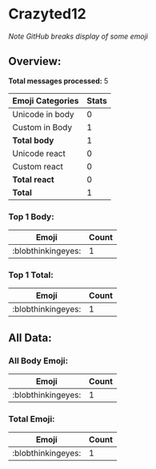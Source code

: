 # Crazyted12

*Note GitHub breaks display of some emoji*

## Overview:

**Total messages processed:** 5

Emoji Categories | Stats
-------|--------
Unicode in body | 0
Custom in Body | 1
**Total body** | 1
Unicode react | 0
Custom react | 0
**Total react** | 0
**Total** | 1

### Top 1 Body:

Emoji | Count
-------|--------
:blobthinkingeyes: | 1

### Top 1 Total:

Emoji | Count
-------|--------
:blobthinkingeyes: | 1

## All Data:

### All Body Emoji:

Emoji | Count
-------|--------
:blobthinkingeyes: | 1

### Total Emoji:

Emoji | Count
-------|--------
:blobthinkingeyes: | 1

